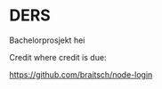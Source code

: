 DERS
====

Bachelorprosjekt
hei


Credit where credit is due:

https://github.com/braitsch/node-login
